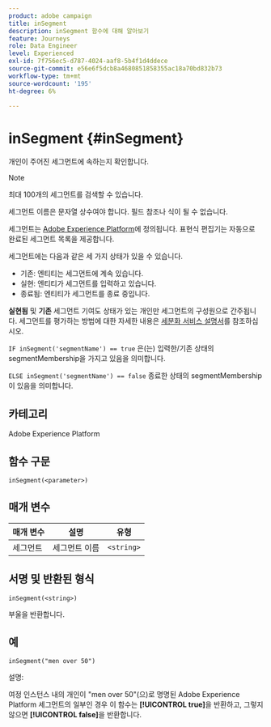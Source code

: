 ```yaml
---
product: adobe campaign
title: inSegment
description: inSegment 함수에 대해 알아보기
feature: Journeys
role: Data Engineer
level: Experienced
exl-id: 7f756ec5-d787-4024-aaf8-5b4f1d4ddece
source-git-commit: e56e6f5dcb8a4680851858355ac18a70bd832b73
workflow-type: tm+mt
source-wordcount: '195'
ht-degree: 6%

---
```


# inSegment {#inSegment}

개인이 주어진 세그먼트에 속하는지 확인합니다.

>[!NOTE]
>
>최대 100개의 세그먼트를 검색할 수 있습니다.

세그먼트 이름은 문자열 상수여야 합니다. 필드 참조나 식이 될 수 없습니다.

세그먼트는 [Adobe Experience Platform](https://platform.adobe.com/segment/overview)에 정의됩니다. 표현식 편집기는 자동으로 완료된 세그먼트 목록을 제공합니다.

세그먼트에는 다음과 같은 세 가지 상태가 있을 수 있습니다.

* 기존: 엔티티는 세그먼트에 계속 있습니다.
* 실현: 엔티티가 세그먼트를 입력하고 있습니다.
* 종료됨: 엔티티가 세그먼트를 종료 중입니다.

**실현됨** 및 **기존** 세그먼트 기여도 상태가 있는 개인만 세그먼트의 구성원으로 간주됩니다. 세그먼트를 평가하는 방법에 대한 자세한 내용은 [세분화 서비스 설명서](https://experienceleague.adobe.com/docs/experience-platform/segmentation/tutorials/evaluate-a-segment.html?lang=en#interpret-segment-results)를 참조하십시오.

`IF inSegment('segmentName') == true` 은(는) 입력한/기존 상태의 segmentMembership을 가지고 있음을 의미합니다.

`ELSE inSegment('segmentName') == false` 종료한 상태의 segmentMembership이 있음을 의미합니다.

## 카테고리

Adobe Experience Platform

## 함수 구문

`inSegment(<parameter>)`

## 매개 변수

| 매개 변수 | 설명 | 유형 |
|--- |--- |--- |
| 세그먼트 | 세그먼트 이름 | `<string>` |

## 서명 및 반환된 형식

`inSegment(<string>)`

부울을 반환합니다.

## 예

`inSegment("men over 50")`

설명:

여정 인스턴스 내의 개인이 &quot;men over 50&quot;(으)로 명명된 Adobe Experience Platform 세그먼트의 일부인 경우 이 함수는 **[!UICONTROL true]**&#x200B;을 반환하고, 그렇지 않으면 **[!UICONTROL false]**&#x200B;을 반환합니다.
